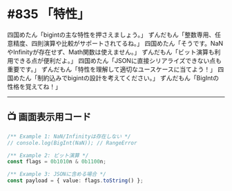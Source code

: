 # #835 「特性」

四国めたん「bigintの主な特性を押さえましょう。」
ずんだもん「整数専用、任意精度、四則演算や比較がサポートされてるね。」
四国めたん「そうです。NaNやInfinityが存在せず、Math関数は使えません。」
ずんだもん「ビット演算も利用できる点が便利だよ。」
四国めたん「JSONに直接シリアライズできない点も重要です。」
ずんだもん「特性を理解して適切なユースケースに当てよう！」
四国めたん「制約込みでbigintの設計を考えてください。」
ずんだもん「BigIntの性格を覚えてね！」

---

## 📺 画面表示用コード

```typescript
/** Example 1: NaN/Infinityは存在しない */
// console.log(BigInt(NaN)); // RangeError

/** Example 2: ビット演算 */
const flags = 0b1010n & 0b1100n;

/** Example 3: JSONに含める場合 */
const payload = { value: flags.toString() };
```
